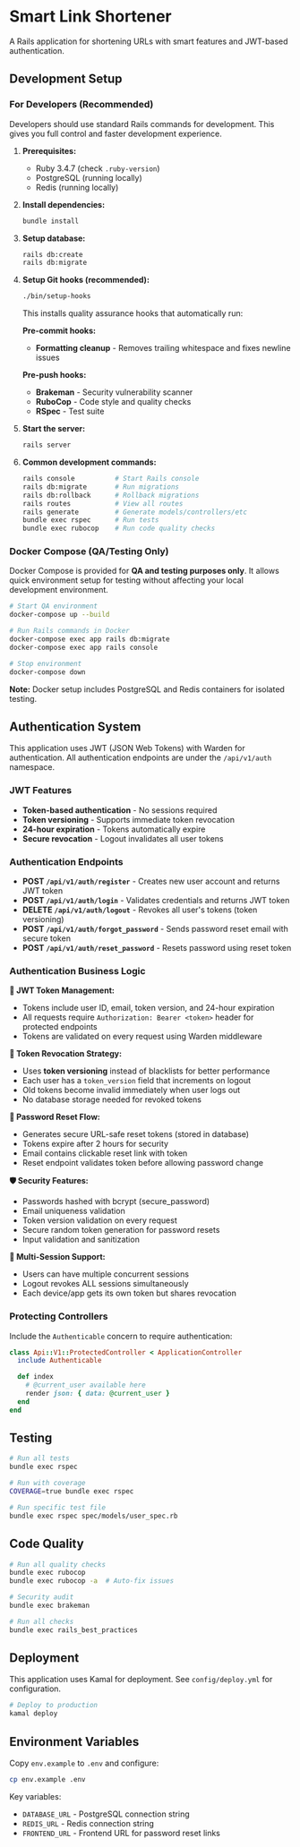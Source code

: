 # Smart Link Shortener

A Rails application for shortening URLs with smart features and JWT-based authentication.

## Development Setup

### For Developers (Recommended)

Developers should use standard Rails commands for development. This gives you full control and faster development experience.

1. **Prerequisites:**
   - Ruby 3.4.7 (check `.ruby-version`)
   - PostgreSQL (running locally)
   - Redis (running locally)

2. **Install dependencies:**
   ```bash
   bundle install
   ```

3. **Setup database:**
   ```bash
   rails db:create
   rails db:migrate
   ```

4. **Setup Git hooks (recommended):**
   ```bash
   ./bin/setup-hooks
   ```
   This installs quality assurance hooks that automatically run:

   **Pre-commit hooks:**
   - **Formatting cleanup** - Removes trailing whitespace and fixes newline issues

   **Pre-push hooks:**
   - **Brakeman** - Security vulnerability scanner
   - **RuboCop** - Code style and quality checks
   - **RSpec** - Test suite

5. **Start the server:**
   ```bash
   rails server
   ```

6. **Common development commands:**
   ```bash
   rails console          # Start Rails console
   rails db:migrate       # Run migrations
   rails db:rollback      # Rollback migrations
   rails routes           # View all routes
   rails generate         # Generate models/controllers/etc
   bundle exec rspec      # Run tests
   bundle exec rubocop    # Run code quality checks
   ```

### Docker Compose (QA/Testing Only)

Docker Compose is provided for **QA and testing purposes only**. It allows quick environment setup for testing without affecting your local development environment.

```bash
# Start QA environment
docker-compose up --build

# Run Rails commands in Docker
docker-compose exec app rails db:migrate
docker-compose exec app rails console

# Stop environment
docker-compose down
```

**Note:** Docker setup includes PostgreSQL and Redis containers for isolated testing.

## Authentication System

This application uses JWT (JSON Web Tokens) with Warden for authentication. All authentication endpoints are under the `/api/v1/auth` namespace.

### JWT Features

- **Token-based authentication** - No sessions required
- **Token versioning** - Supports immediate token revocation
- **24-hour expiration** - Tokens automatically expire
- **Secure revocation** - Logout invalidates all user tokens

### Authentication Endpoints

- **POST `/api/v1/auth/register`** - Creates new user account and returns JWT token
- **POST `/api/v1/auth/login`** - Validates credentials and returns JWT token
- **DELETE `/api/v1/auth/logout`** - Revokes all user's tokens (token versioning)
- **POST `/api/v1/auth/forgot_password`** - Sends password reset email with secure token
- **POST `/api/v1/auth/reset_password`** - Resets password using reset token

### Authentication Business Logic

**🔐 JWT Token Management:**
- Tokens include user ID, email, token version, and 24-hour expiration
- All requests require `Authorization: Bearer <token>` header for protected endpoints
- Tokens are validated on every request using Warden middleware

**🚪 Token Revocation Strategy:**
- Uses **token versioning** instead of blacklists for better performance
- Each user has a `token_version` field that increments on logout
- Old tokens become invalid immediately when user logs out
- No database storage needed for revoked tokens

**📧 Password Reset Flow:**
- Generates secure URL-safe reset tokens (stored in database)
- Tokens expire after 2 hours for security
- Email contains clickable reset link with token
- Reset endpoint validates token before allowing password change

**🛡️ Security Features:**
- Passwords hashed with bcrypt (secure_password)
- Email uniqueness validation
- Token version validation on every request
- Secure random token generation for password resets
- Input validation and sanitization

**🔄 Multi-Session Support:**
- Users can have multiple concurrent sessions
- Logout revokes ALL sessions simultaneously
- Each device/app gets its own token but shares revocation

### Protecting Controllers

Include the `Authenticable` concern to require authentication:

```ruby
class Api::V1::ProtectedController < ApplicationController
  include Authenticable

  def index
    # @current_user available here
    render json: { data: @current_user }
  end
end
```

## Testing

```bash
# Run all tests
bundle exec rspec

# Run with coverage
COVERAGE=true bundle exec rspec

# Run specific test file
bundle exec rspec spec/models/user_spec.rb
```

## Code Quality

```bash
# Run all quality checks
bundle exec rubocop
bundle exec rubocop -a  # Auto-fix issues

# Security audit
bundle exec brakeman

# Run all checks
bundle exec rails_best_practices
```

## Deployment

This application uses Kamal for deployment. See `config/deploy.yml` for configuration.

```bash
# Deploy to production
kamal deploy
```

## Environment Variables

Copy `env.example` to `.env` and configure:

```bash
cp env.example .env
```

Key variables:
- `DATABASE_URL` - PostgreSQL connection string
- `REDIS_URL` - Redis connection string
- `FRONTEND_URL` - Frontend URL for password reset links

